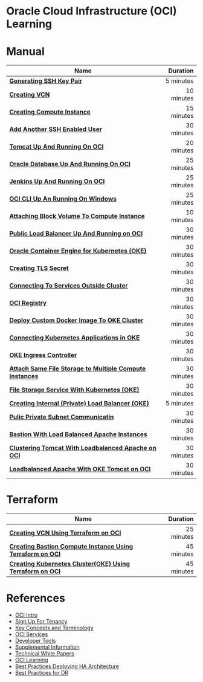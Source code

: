 # Oracle Cloud Infrastructure (OCI) Learning 


# Manual 

|    **Name**   | **Duration** |
| ------------- |-----:|
|[**Generating SSH Key Pair**](manual/GeneratingSshKey.md)|5 minutes|
|[**Creating VCN**](manual/CreatingVCN.md)|10 minutes|
|[**Creating Compute Instance**](manual/CreatingComputeInstance.md)|15 minutes|
|[**Add Another SSH Enabled User**](manual/AddingAnotherUser.md)|30 minutes|
|[**Tomcat Up And Running On OCI**](manual/TomcatUpAndRunningOnOCI.md)|20 minutes|
|[**Oracle Database Up And Running On OCI**](manual/OracleDatabaseUpAndRunningOnOCI.md)|25 minutes|
|[**Jenkins Up And Running On OCI**](manual/JenkinsUpAndRunningOnOCI.md)|25 minutes|
|[**OCI CLI Up An Running On Windows**](manual/OciCliUpAndRunningOnWindows.md)|25 minutes|
|[**Attaching Block Volume To Compute Instance**](manual/AttachingBlockVolumeToComputeInstance.md)|10 minutes|
|[**Public Load Balancer Up And Running on OCI**](manual/PublicLoadBalancerOnOCI.md)|30 minutes|
|[**Oracle Container Engine for Kubernetes (OKE)**](manual/OracleContainerEngineForKubernetes.md)|30 minutes|
|[**Creating TLS Secret**](manual/CreatingTLSSecrect.md)|30 minutes|
|[**Connecting To Services Outside Cluster**](manual/ConnectingToServOutSideCluster.md)|30 minutes|
|[**OCI Registry**](manual/OCIRegistry.md)|30 minutes|
|[**Deploy Custom Docker Image To OKE Cluster**](manual/DeployCustomDockerImageIntoOKECluster.md)|30 minutes|
|[**Connecting Kubernetes Applications in OKE**](manual/ConnectingAppsWithServicesOKE.md)|30 minutes|
|[**OKE Ingress Controller**](manual/OKEIngressController.md)|30 minutes|
|[**Attach Same File Storage to Multiple Compute Instances**](manual/OCIFileStorage.md)|30 minutes|
|[**File Storage Service With Kubernetes (OKE)**](manual/StaticPersistentVolumeOnOCI.md)|30 minutes|
|[**Creating Internal (Private) Load Balancer (OKE)**](manual/CreatingInternalLoadBalancerOKE.md)|5 minutes|
|[**Pulic Private Subnet Communicatin**](manual/PublicPrivateSubnetCommOCI.md)|30 minutes|
|[**Bastion With Load Balanced Apache Instances**](manual/BastionWithLoadBalancedApache.md)|30 minutes|
|[**Clustering Tomcat With Loadbalanced Apache on OCI**](manual/ClusteringTomcatWithLbApache.md)|30 minutes|
|[**Loadbalanced Apache With OKE Tomcat on OCI**](manual/LoadbalancedApacheWithOkeTomcat.md)|30 minutes|




# Terraform 

|    **Name**   | **Duration** |
| ------------- |-----:|
|[**Creating VCN Using Terraform on OCI**](terraform/CreatingVcnUsingTerraform.md)|25 minutes|
|[**Creating Bastion Compute Instance Using Terraform on OCI**](terraform/CreatingBastionComputeInstanceUsingTerraform.md)|45 minutes|
|[**Creating Kubernetes Cluster(OKE) Using Terraform on OCI**](terraform/OKEClusterUsingTerraform.md)|45 minutes|


# References

* [OCI Intro](https://docs.cloud.oracle.com/iaas/Content/GSG/Concepts/baremetalintro.htm)
* [Sign Up For Tenancy](https://docs.cloud.oracle.com/iaas/Content/GSG/Concepts/settinguptenancy.htm?tocpath=Getting%20Started%7C_____14#two)
* [Key Concepts and Terminology](https://docs.cloud.oracle.com/iaas/Content/GSG/Concepts/concepts.htm?tocpath=Getting%20Started%7C_____1)
* [OCI Services](https://docs.cloud.oracle.com/iaas/Content/services.htm)
* [Developer Tools](https://docs.cloud.oracle.com/iaas/Content/devtoolshome.htm)
* [Supplemental Information](https://docs.cloud.oracle.com/iaas/Content/General/Reference/more.htm)
* [Technical White Papers](https://docs.cloud.oracle.com/iaas/Content/General/Reference/aqswhitepapers.htm)
* [OCI Learning](https://apexapps.oracle.com/pls/apex/f?p=44785:141:9077291495469::::P141_PAGE_ID,P141_SECTION_ID:521,3649)
* [Best Practices Deploying HA Architecture](https://cloud.oracle.com/iaas/whitepapers/best-practices-deploying-ha-architecture-oci.pdf)
* [Best Practices for DR](https://cloud.oracle.com/iaas/whitepapers/best_practices_for_dr_on_oci.pdf)
